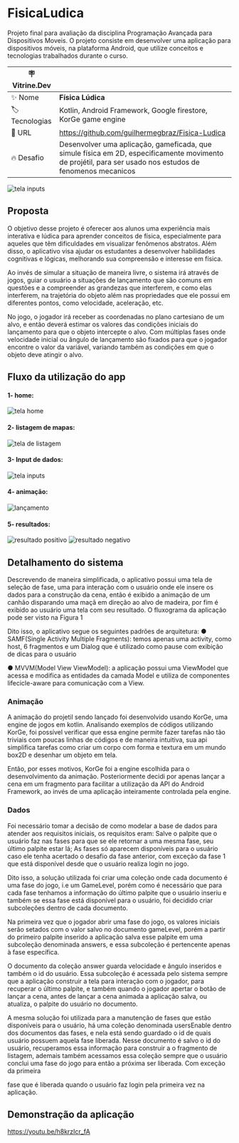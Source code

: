# FisicaLudica
Projeto final para avaliação da disciplina Programação Avançada para Dispositivos Moveis. O projeto consiste em desenvolver uma aplicação para dispositivos móveis, na plataforma Android, que utilize conceitos e tecnologias trabalhados durante o curso.

| :placard: Vitrine.Dev |     |
| -------------  | --- |
| :sparkles: Nome        | **Física Lúdica**
| :label: Tecnologias | Kotlin, Android Framework, Google firestore, KorGe game engine
| :rocket: URL         | https://github.com/guilhermegbraz/Fisica-Ludica
| :fire: Desafio     | Desenvolver uma aplicação, gameficada, que simule física em 2D, especificamente movimento de projétil, para ser usado nos estudos de fenomenos mecanicos

![tela inputs](https://github.com/guilhermegbraz/Fisica-Ludica/assets/84741834/c107739d-fef7-4eb9-985d-6809ba73e370#vitrinedev)


## Proposta
  O objetivo desse projeto é oferecer aos alunos uma experiência mais interativa e lúdica para
aprender conceitos de física, especialmente para aqueles que têm dificuldades em visualizar
fenômenos abstratos. Além disso, o aplicativo visa ajudar os estudantes a desenvolver habilidades
cognitivas e lógicas, melhorando sua compreensão e interesse em física.

  Ao invés de simular a situação de maneira livre, o sistema irá através de jogos, guiar o
usuário a situações de lançamento que são comuns em questões e a compreender as grandezas que
interferem, e como elas interferem, na trajetória do objeto além nas propriedades que ele possui em
diferentes pontos, como velocidade, aceleração, etc.

  No jogo, o jogador irá receber as coordenadas no plano cartesiano de um alvo, e então
deverá estimar os valores das condições iniciais do lançamento para que o objeto intercepte o alvo.
Com múltiplas fases onde velocidade inicial ou ângulo de lançamento são fixados para que o
jogador encontre o valor da variável, variando também as condições em que o objeto deve atingir o
alvo.

## Fluxo da utilização do app
#### 1- home:
![tela home](https://github.com/guilhermegbraz/Fisica-Ludica/assets/84741834/9b6a3f49-9d6a-4ef8-b0c3-5dc7c0d533f9)

#### 2- listagem de mapas:
![tela de listagem](https://github.com/guilhermegbraz/Fisica-Ludica/assets/84741834/a530afe7-438f-4e5f-ab8e-64734fce5e5d)

#### 3- Input de dados:
![tela inputs](https://github.com/guilhermegbraz/Fisica-Ludica/assets/84741834/557beeec-fa6e-426b-ba7e-9f1c6069a7d6)

#### 4- animação:
![lançamento](https://github.com/guilhermegbraz/Fisica-Ludica/assets/84741834/56f60ea4-69f1-4b91-9a7e-b8cea260a86c)

#### 5- resultados:
![resultado positivo](https://github.com/guilhermegbraz/Fisica-Ludica/assets/84741834/5a5613e8-8a57-4b98-a291-c2cf0abc6e68)
![resultado negativo](https://github.com/guilhermegbraz/Fisica-Ludica/assets/84741834/bb9992ce-4bfa-42dd-ae3a-58a78dbae51c)


## Detalhamento do sistema

Descrevendo de maneira simplificada, o aplicativo possui uma tela de seleção de
fase, uma para interação com o usuário onde ele insere os dados para a construção da
cena, então é exibido a animação de um canhão disparando uma maçã em direção ao
alvo de madeira, por fim é exibido ao usuário uma tela com seu resultado. O fluxograma
da aplicação pode ser visto na Figura 1

Dito isso, o aplicativo segue os seguintes padrões de arquitetura:
● SAMF(Single Activity Multiple Fragments): temos apenas uma activity, como
host, 6 fragmentos e um Dialog que é utilizado como pause com exibição de
dicas para o usuário

● MVVM(Model View ViewModel): a aplicação possui uma ViewModel que
acessa e modifica as entidades da camada Model e utiliza de componentes
lifecicle-aware para comunicação com a View.

### Animação

A animação do projetil sendo lançado foi desenvolvido usando KorGe, uma engine de jogos em kotlin. Analisando exemplos de códigos utilizando KorGe, foi possível
verificar que essa engine permite fazer tarefas não tão triviais com poucas linhas de
códigos e de maneira intuitiva, sua api simplifica tarefas como criar um corpo com
forma e textura em um mundo box2D e desenhar um objeto em tela.

Então, por esses motivos, KorGe foi a engine escolhida para o desenvolvimento
da animação. Posteriormente decidi por apenas lançar a cena em um fragmento para
facilitar a utilização da API do Android Framework, ao invés de uma aplicação
inteiramente controlada pela engine.

### Dados

Foi necessário tomar a decisão de como modelar a base de dados para
atender aos requisitos iniciais, os requisitos eram: Salve o palpite que o usuário faz nas
fases para que se ele retornar a uma mesma fase, seu último palpite estar lá; As fases só
aparecem disponíveis para o usuário caso ele tenha acertado o desafio da fase anterior,
com exceção da fase 1 que está disponível desde que o usuário realiza login no jogo.


Dito isso, a solução utilizada foi criar uma coleção onde cada documento é uma
fase do jogo, i.e um GameLevel, porém como é necessário que para cada fase tenhamos
a informação do último palpite que o usuário inseriu e também se essa fase está
disponível para o usuário, foi decidido criar subcoleções dentro de cada documento.

Na primeira vez que o jogador abrir uma fase do jogo, os valores iniciais serão
setados com o valor salvo no documento gameLevel, porém a partir do primeiro palpite
inserido a aplicação salva esse palpite em uma subcoleção denominada answers, e essa
subcoleção é pertencente apenas à fase específica. 

O documento da coleção answer guarda velocidade e ângulo inseridos e também o id do usuário.
Essa subcoleção é acessada pelo sistema sempre que a aplicação construir a tela
para interação com o jogador, para recuperar o último palpite, e também quando o
jogador apertar o botão de lançar a cena, antes de lançar a cena animada a aplicação
salva, ou atualiza, o palpite do usuário no documento.


A mesma solução foi utilizada para a manutenção de fases que estão disponíveis
para o usuário, há uma coleção denominada usersEnable dentro dos documentos das
fases, e nela está sendo guardado o id de quais usuário possuem aquela fase liberada.
Nesse documento é salvo o id do usuário, recuperamos essa informação para construir a
o fragmento de listagem, ademais também acessamos essa coleção sempre que o usuário
conclui uma fase do jogo para então a próxima ser liberada. Com exceção da primeira

fase que é liberada quando o usuário faz login pela primeira vez na aplicação.

## Demonstração da aplicação

https://youtu.be/h8krzIcr_fA
